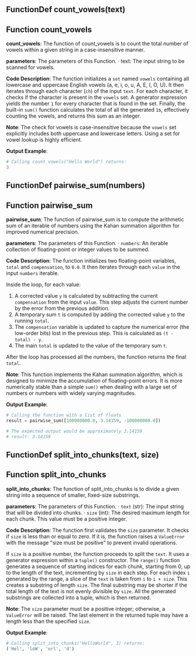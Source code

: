 ## FunctionDef count_vowels(text)
## Function count_vowels
**count_vowels**: The function of count_vowels is to count the total number of vowels within a given string in a case-insensitive manner.

**parameters**: The parameters of this Function.
· text: The input string to be scanned for vowels.

**Code Description**: 
The function initializes a `set` named `vowels` containing all lowercase and uppercase English vowels (a, e, i, o, u, A, E, I, O, U). It then iterates through each character (`ch`) of the input `text`. For each character, it checks if the character is present in the `vowels` set. A generator expression yields the number `1` for every character that is found in the set. Finally, the built-in `sum()` function calculates the total of all the generated `1`s, effectively counting the vowels, and returns this sum as an integer.

**Note**: 
The check for vowels is case-insensitive because the `vowels` set explicitly includes both uppercase and lowercase letters. Using a set for vowel lookup is highly efficient.

**Output Example**: 
```python
# Calling count_vowels("Hello World") returns:
3
```
## FunctionDef pairwise_sum(numbers)
## Function pairwise_sum
**pairwise_sum**: The function of pairwise_sum is to compute the arithmetic sum of an iterable of numbers using the Kahan summation algorithm for improved numerical precision.

**parameters**: The parameters of this Function.
· `numbers`: An iterable collection of floating-point or integer values to be summed.

**Code Description**: 
The function initializes two floating-point variables, `total` and `compensation`, to `0.0`. It then iterates through each `value` in the input `numbers` iterable.

Inside the loop, for each value:
1. A corrected value `y` is calculated by subtracting the current `compensation` from the input `value`. This step adjusts the current number by the error from the previous addition.
2. A temporary sum `t` is computed by adding the corrected value `y` to the running `total`.
3. The `compensation` variable is updated to capture the numerical error (the low-order bits) lost in the previous step. This is calculated as `(t - total) - y`.
4. The main `total` is updated to the value of the temporary sum `t`.

After the loop has processed all the numbers, the function returns the final `total`.

**Note**: 
This function implements the Kahan summation algorithm, which is designed to minimize the accumulation of floating-point errors. It is more numerically stable than a simple `sum()` when dealing with a large set of numbers or numbers with widely varying magnitudes.

**Output Example**: 
```python
# Calling the function with a list of floats
result = pairwise_sum([100000000.0, 3.14159, -100000000.0])

# The expected output would be approximately 3.14159
# result: 3.14159
```
## FunctionDef split_into_chunks(text, size)
## Function split_into_chunks
**split_into_chunks**: The function of split_into_chunks is to divide a given string into a sequence of smaller, fixed-size substrings.

**parameters**: The parameters of this Function.
· `text` (str): The input string that will be divided into chunks.
· `size` (int): The desired maximum length for each chunk. This value must be a positive integer.

**Code Description**: 
The function first validates the `size` parameter. It checks if `size` is less than or equal to zero. If it is, the function raises a `ValueError` with the message "size must be positive" to prevent invalid operations.

If `size` is a positive number, the function proceeds to split the `text`. It uses a generator expression within a `tuple()` constructor. The `range()` function generates a sequence of starting indices for each chunk, starting from 0, up to the length of the text, incrementing by `size` in each step. For each index `i` generated by the range, a slice of the `text` is taken from `i` to `i + size`. This creates a substring of length `size`. The final substring may be shorter if the total length of the text is not evenly divisible by `size`. All the generated substrings are collected into a tuple, which is then returned.

**Note**: 
The `size` parameter must be a positive integer; otherwise, a `ValueError` will be raised. The last element in the returned tuple may have a length less than the specified `size`.

**Output Example**: 
```python
# Calling split_into_chunks("HelloWorld", 3) returns:
('Hel', 'loW', 'orl', 'd')
```

